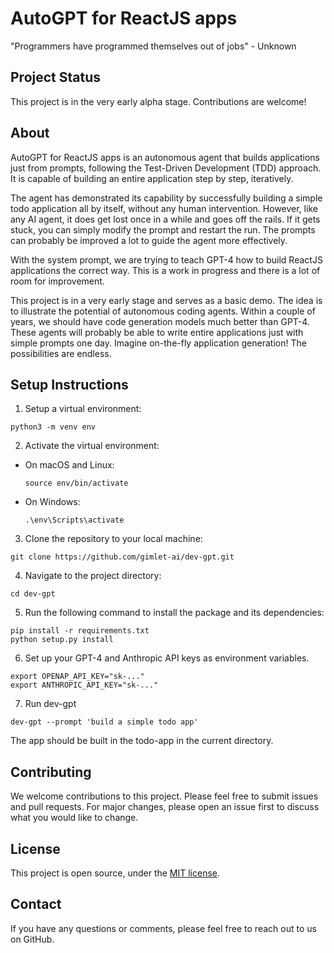 # AutoGPT for ReactJS apps

"Programmers have programmed themselves out of jobs" - Unknown

## Project Status

This project is in the very early alpha stage. Contributions are welcome!

## About

AutoGPT for ReactJS apps is an autonomous agent that builds applications just from prompts, following the Test-Driven Development (TDD) approach. It is capable of building an entire application step by step, iteratively. 

The agent has demonstrated its capability by successfully building a simple todo application all by itself, without any human intervention. However, like any AI agent, it does get lost once in a while and goes off the rails. If it gets stuck, you can simply modify the prompt and restart the run. The prompts can probably be improved a lot to guide the agent more effectively.

With the system prompt, we are trying to teach GPT-4 how to build ReactJS applications the correct way. This is a work in progress and there is a lot of room for improvement.

This project is in a very early stage and serves as a basic demo. The idea is to illustrate the potential of autonomous coding agents. Within a couple of years, we should have code generation models much better than GPT-4. These agents will probably be able to write entire applications just with simple prompts one day. Imagine on-the-fly application generation! The possibilities are endless.

## Setup Instructions

1. Setup a virtual environment:
```
python3 -m venv env
```

2. Activate the virtual environment:
- On macOS and Linux:
  ```
  source env/bin/activate
  ```
- On Windows:
  ```
  .\env\Scripts\activate
  ```
3. Clone the repository to your local machine:
```
git clone https://github.com/gimlet-ai/dev-gpt.git

```
4. Navigate to the project directory:
```
cd dev-gpt
```

5. Run the following command to install the package and its dependencies:
```
pip install -r requirements.txt
python setup.py install
```

6. Set up your GPT-4 and Anthropic API keys as environment variables.
```
export OPENAP_API_KEY="sk-..."
export ANTHROPIC_API_KEY="sk-..."
```

7. Run dev-gpt
```
dev-gpt --prompt 'build a simple todo app'
```

The app should be built in the todo-app in the current directory.


## Contributing

We welcome contributions to this project. Please feel free to submit issues and pull requests. For major changes, please open an issue first to discuss what you would like to change.

## License

This project is open source, under the [MIT license](LICENSE).

## Contact

If you have any questions or comments, please feel free to reach out to us on GitHub.
